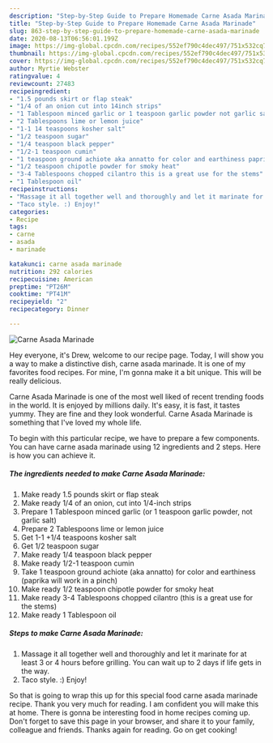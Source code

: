 ```yaml
---
description: "Step-by-Step Guide to Prepare Homemade Carne Asada Marinade"
title: "Step-by-Step Guide to Prepare Homemade Carne Asada Marinade"
slug: 863-step-by-step-guide-to-prepare-homemade-carne-asada-marinade
date: 2020-08-13T06:56:01.199Z
image: https://img-global.cpcdn.com/recipes/552ef790c4dec497/751x532cq70/carne-asada-marinade-recipe-main-photo.jpg
thumbnail: https://img-global.cpcdn.com/recipes/552ef790c4dec497/751x532cq70/carne-asada-marinade-recipe-main-photo.jpg
cover: https://img-global.cpcdn.com/recipes/552ef790c4dec497/751x532cq70/carne-asada-marinade-recipe-main-photo.jpg
author: Myrtie Webster
ratingvalue: 4
reviewcount: 27483
recipeingredient:
- "1.5 pounds skirt or flap steak"
- "1/4 of an onion cut into 14inch strips"
- "1 Tablespoon minced garlic or 1 teaspoon garlic powder not garlic salt"
- "2 Tablespoons lime or lemon juice"
- "1-1 14 teaspoons kosher salt"
- "1/2 teaspoon sugar"
- "1/4 teaspoon black pepper"
- "1/2-1 teaspoon cumin"
- "1 teaspoon ground achiote aka annatto for color and earthiness paprika will work in a pinch"
- "1/2 teaspoon chipotle powder for smoky heat"
- "3-4 Tablespoons chopped cilantro this is a great use for the stems"
- "1 Tablespoon oil"
recipeinstructions:
- "Massage it all together well and thoroughly and let it marinate for at least 3 or 4 hours before grilling. You can wait up to 2 days if life gets in the way."
- "Taco style. :) Enjoy!"
categories:
- Recipe
tags:
- carne
- asada
- marinade

katakunci: carne asada marinade 
nutrition: 292 calories
recipecuisine: American
preptime: "PT26M"
cooktime: "PT41M"
recipeyield: "2"
recipecategory: Dinner

---
```



![Carne Asada Marinade](https://img-global.cpcdn.com/recipes/552ef790c4dec497/751x532cq70/carne-asada-marinade-recipe-main-photo.jpg)

Hey everyone, it's Drew, welcome to our recipe page. Today, I will show you a way to make a distinctive dish, carne asada marinade. It is one of my favorites food recipes. For mine, I'm gonna make it a bit unique. This will be really delicious.

Carne Asada Marinade is one of the most well liked of recent trending foods in the world. It is enjoyed by millions daily. It's easy, it is fast, it tastes yummy. They are fine and they look wonderful. Carne Asada Marinade is something that I've loved my whole life.




To begin with this particular recipe, we have to prepare a few components. You can have carne asada marinade using 12 ingredients and 2 steps. Here is how you can achieve it.

<!--inarticleads1-->

##### The ingredients needed to make Carne Asada Marinade:

1. Make ready 1.5 pounds skirt or flap steak
1. Make ready 1/4 of an onion, cut into 1/4-inch strips
1. Prepare 1 Tablespoon minced garlic (or 1 teaspoon garlic powder, not garlic salt)
1. Prepare 2 Tablespoons lime or lemon juice
1. Get 1-1 +1/4 teaspoons kosher salt
1. Get 1/2 teaspoon sugar
1. Make ready 1/4 teaspoon black pepper
1. Make ready 1/2-1 teaspoon cumin
1. Take 1 teaspoon ground achiote (aka annatto) for color and earthiness (paprika will work in a pinch)
1. Make ready 1/2 teaspoon chipotle powder for smoky heat
1. Make ready 3-4 Tablespoons chopped cilantro (this is a great use for the stems)
1. Make ready 1 Tablespoon oil




<!--inarticleads2-->

##### Steps to make Carne Asada Marinade:

1. Massage it all together well and thoroughly and let it marinate for at least 3 or 4 hours before grilling. You can wait up to 2 days if life gets in the way.
1. Taco style. :) Enjoy!




So that is going to wrap this up for this special food carne asada marinade recipe. Thank you very much for reading. I am confident you will make this at home. There is gonna be interesting food in home recipes coming up. Don't forget to save this page in your browser, and share it to your family, colleague and friends. Thanks again for reading. Go on get cooking!
